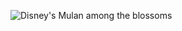 ![Disney's Mulan among the blossoms](https://d3avoj45mekucs.cloudfront.net/rojakdaily/media/jessica-chua/entertainment/2017/nov/disney%20finally%20picks%20mulan/mulan.png?ext=.png)
